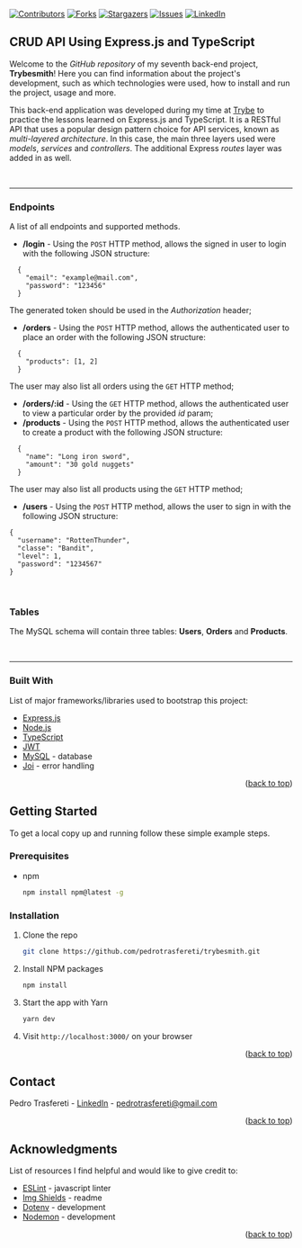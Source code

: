 <div id="top"></div>
<!--
***
*** This readme template was inspired by: https://github.com/othneildrew/Best-README-Template/
***
-->

[![Contributors][contributors-shield]][contributors-url]
[![Forks][forks-shield]][forks-url]
[![Stargazers][stars-shield]][stars-url]
[![Issues][issues-shield]][issues-url]
[![LinkedIn][linkedin-shield]][linkedin-url]

<!-- ABOUT THE PROJECT -->
## CRUD API Using Express.js and TypeScript

Welcome to the _GitHub repository_ of my seventh back-end project, **Trybesmith**!
Here you can find information about the project's development, such as which technologies were used, how to install and run the project, usage and more.

This back-end application was developed during my time at [Trybe](https://www.betrybe.com/) to practice the lessons learned on Express.js and TypeScript.
It is a RESTful API that uses a popular design pattern choice for API services, known as _multi-layered architecture_. In this case, the main three layers used were
_models_, _services_ and _controllers_. The additional Express _routes_ layer was added in as well.

<br />

---

### Endpoints

A list of all endpoints and supported methods.

* **/login** - Using the `POST` HTTP method, allows the signed in user to login with the following JSON structure:
```
  {
    "email": "example@mail.com",
    "password": "123456"
  }
```

The generated token should be used in the _Authorization_ header;

* **/orders** - Using the `POST` HTTP method, allows the authenticated user to place an order with the following JSON structure:
```
  {
    "products": [1, 2]
  }
```

The user may also list all orders using the `GET` HTTP method;


* **/orders/:id** - Using the `GET` HTTP method, allows the authenticated user to view a particular order by the provided _id_ param;
* **/products** - Using the `POST` HTTP method, allows the authenticated user to create a product with the following JSON structure:
```
  {
    "name": "Long iron sword",
    "amount": "30 gold nuggets"
  }
```

The user may also list all products using the `GET` HTTP method;

* **/users** - Using the `POST` HTTP method, allows the user to sign in with the following JSON structure:
```
{
  "username": "RottenThunder",
  "classe": "Bandit",
  "level": 1,
  "password": "1234567"
}
```

<br />

### Tables

The MySQL schema will contain three tables: **Users**, **Orders** and **Products**.

<br />

---

### Built With

List of major frameworks/libraries used to bootstrap this project:

* [Express.js](https://expressjs.com/)
* [Node.js](https://nodejs.org/en/)
* [TypeScript](https://www.typescriptlang.org/)
* [JWT](https://jwt.io/)
* [MySQL](https://www.mysql.com/) - database
* [Joi](https://joi.dev/) - error handling

<p align="right">(<a href="#top">back to top</a>)</p>



<!-- GETTING STARTED -->
## Getting Started

To get a local copy up and running follow these simple example steps.

### Prerequisites

* npm
  ```sh
  npm install npm@latest -g
  ```


### Installation

1. Clone the repo
   ```sh
   git clone https://github.com/pedrotrasfereti/trybesmith.git
   ```
2. Install NPM packages
   ```sh
   npm install
   ```
3. Start the app with Yarn
   ```sh
   yarn dev
   ```
4. Visit `http://localhost:3000/` on your browser


<p align="right">(<a href="#top">back to top</a>)</p>



<!-- CONTACT -->
## Contact

Pedro Trasfereti - [LinkedIn](https://www.linkedin.com/in/pedro-trasfereti/) - pedrotrasfereti@gmail.com

<p align="right">(<a href="#top">back to top</a>)</p>



<!-- ACKNOWLEDGMENTS -->
## Acknowledgments

List of resources I find helpful and would like to give credit to:

* [ESLint](https://eslint.org/) - javascript linter
* [Img Shields](https://shields.io) - readme
* [Dotenv](https://www.npmjs.com/package/dotenv) - development
* [Nodemon](https://nodemon.io/) - development

<p align="right">(<a href="#top">back to top</a>)</p>



<!-- MARKDOWN LINKS & IMAGES -->
<!-- https://www.markdownguide.org/basic-syntax/#reference-style-links -->
[contributors-shield]: https://img.shields.io/github/contributors/othneildrew/Best-README-Template.svg?style=for-the-badge
[contributors-url]: https://github.com/pedrotrasfereti/trybesmith/graphs/contributors
[forks-shield]: https://img.shields.io/github/forks/othneildrew/Best-README-Template.svg?style=for-the-badge
[forks-url]: https://github.com/pedrotrasfereti/trybesmith/network/members
[stars-shield]: https://img.shields.io/github/stars/othneildrew/Best-README-Template.svg?style=for-the-badge
[stars-url]: https://github.com/pedrotrasfereti/trybesmith/stargazers
[issues-shield]: https://img.shields.io/github/issues/othneildrew/Best-README-Template.svg?style=for-the-badge
[issues-url]: https://github.com/pedrotrasfereti/trybesmith/issues
[linkedin-shield]: https://img.shields.io/badge/-LinkedIn-black.svg?style=for-the-badge&logo=linkedin&colorB=555
[linkedin-url]: https://www.linkedin.com/in/pedro-trasfereti/
